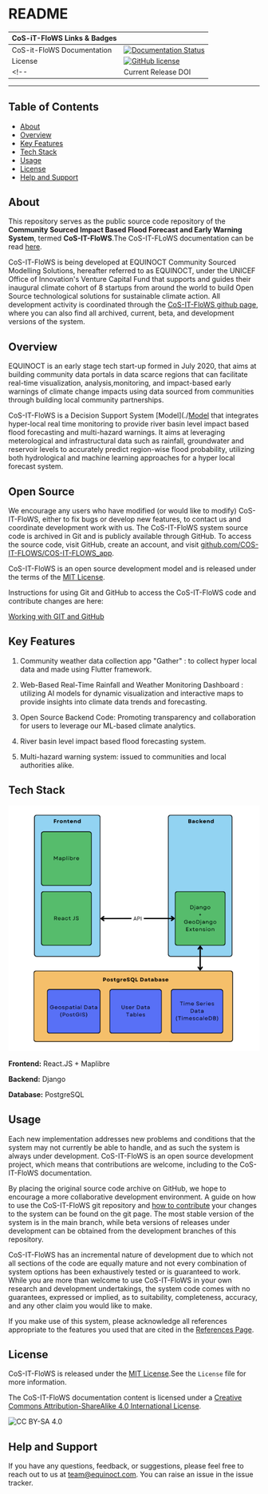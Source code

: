 # README

| CoS-iT-FloWS Links & Badges              |                                                                             |
|------------------------|----------------------------------------------------------------------------------------------------------------------------------------------------------------------------------------------------------|
| CoS-it-FloWS Documentation      | [![Documentation Status](https://readthedocs.org/projects/cos-it-flows-documentation/badge/?version=latest)](https://cos-it-flows-documentation.readthedocs.io/en/latest/?badge=latest)        |
| License                | [![GitHub license](https://img.shields.io/badge/license-MIT-blue.svg)](https://raw.githubusercontent.com/UW-Hydro/VIC/master/LICENSE.txt)                                                              |
<!-- | Current Release DOI    | [![DOI](https://zenodo.org/badge/7766/UW-Hydro/VIC.svg)](https://zenodo.org/badge/latestdoi/7766/UW-Hydro/VIC) | -->

----------

## Table of Contents

+ [About](#about)
+ [Overview](#overview)
+ [Key Features](#key-features)
+ [Tech Stack](#tech-stack)
+ [Usage](#usage)
+ [License](#license)
+ [Help and Support](#help-and-support)

## About

This repository serves as the public source code repository of the **Community Sourced Impact Based Flood Forecast and Early Warning System**, termed **CoS-IT-FloWS**.The CoS-IT-FLoWS documentation can be read [here](https://cos-it-flows-documentation.readthedocs.io/en/latest/).

CoS-IT-FloWS is being developed at EQUINOCT Community Sourced Modelling Solutions, hereafter referred to as EQUINOCT, under the UNICEF Office of Innovation's Venture Capital Fund that supports and guides their inaugural climate cohort of 8 startups from around the world to build Open Source technological solutions for sustainable climate action.
All development activity is coordinated through the [CoS-IT-FloWS github page](https://github.com/COS-IT-FLOWS), where you can also find all archived, current, beta, and development versions of the system.

## Overview

EQUINOCT is an early stage tech start-up formed in July 2020, that aims at building community data portals in data scarce regions that can facilitate real-time visualization, analysis,monitoring, and impact-based early warnings of climate change impacts using data sourced from communities through building local community partnerships.

CoS-IT-FloWS is a Decision Support System [Model](./[Model](https://cos-it-flows-documentation.readthedocs.io/en/latest/Model/) that integrates hyper-local real time monitoring to provide river basin level impact based flood forecasting and multi-hazard warnings. It aims at leveraging meterological and infrastructural data such as rainfall, groundwater and reservoir levels to accurately predict region-wise flood probability, utilizing both hydrological and machine learning approaches for a hyper local forecast system.

## Open Source

We encourage any users who have modified (or would like to modify) CoS-IT-FloWS, either to fix bugs or develop new features, to contact us and coordinate development work with us. The CoS-IT-FloWS system source code is archived in Git and is publicly available through GitHub. To access the source code, visit GitHub, create an account, and visit [github.com/COS-IT-FLOWS/COS-IT-FLOWS_app](https://github.com/COS-IT-FLOWS/COS-IT-FLOWS-Documentation).

CoS-IT-FloWS is an open source development model and is released under the terms of the [MIT License](./License.md).

Instructions for using Git and GitHub to access the CoS-IT-FloWS code and contribute changes are here:

[Working with GIT and GitHub](./UserGuide.md)

## Key Features

1. Community weather data collection app "Gather" : to collect hyper local data and made using Flutter framework.

2. Web-Based Real-Time Rainfall and Weather Monitoring Dashboard : utilizing AI models for dynamic visualization and interactive maps to provide insights into climate data trends and forecasting.

3. Open Source Backend Code: Promoting transparency and collaboration for users to leverage our ML-based climate analytics.

4. River basin level impact based flood forecasting system.

5. Multi-hazard warning system: issued to communities and local authorities alike.

## Tech Stack

![diagram](./cos-it-flows.png)

**Frontend:** React.JS + Maplibre

**Backend:** Django

**Database:** PostgreSQL

## Usage

Each new implementation addresses new problems and conditions that the system may not currently be able to handle, and as such the system is always under development. CoS-IT-FloWS is an open source development project, which means that contributions are welcome, including to the CoS-IT-FloWS documentation.

By placing the original source code archive on GitHub, we hope to encourage a more collaborative development environment. A guide on how to use the CoS-IT-FloWS git repository and [how to contribute](./Contribute.md) your changes to the system can be found on the git page. The most stable version of the system is in the main branch, while beta versions of releases under development can be obtained from the development branches of this repository.

CoS-IT-FloWS has an incremental nature of development due to which not all sections of the code are equally mature and not every combination of system options has been exhaustively tested or is guaranteed to work. While you are more than welcome to use CoS-IT-FloWS in your own research and development undertakings, the system code comes with no guarantees, expressed or implied, as to suitability, completeness, accuracy, and any other claim you would like to make.

If you make use of this system, please acknowledge all references appropriate to the features you used that are cited in the [References Page](./References.md).

## License

CoS-IT-FloWS is released under the [MIT License](./LICENSE).See the `License` file for more information.

The CoS-IT-FloWS documentation content is licensed under a [Creative Commons Attribution-ShareAlike 4.0 International License](https://creativecommons.org/licenses/by-sa/4.0/).

![CC BY-SA 4.0](https://i.creativecommons.org/l/by-sa/4.0/88x31.png)

## Help and Support

If you have any questions, feedback, or suggestions, please feel free to reach out to us at <team@equinoct.com>. You can raise an issue in the issue tracker.

